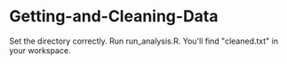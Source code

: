 Getting-and-Cleaning-Data
=========================
Set the directory correctly.
Run run_analysis.R.
You'll find "cleaned.txt" in your workspace.
